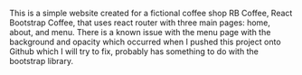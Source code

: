 This is a simple website created for a fictional coffee shop RB Coffee, React Bootstrap Coffee, that uses react router with three main pages: home, about, and menu. There is a known issue with the menu page with the background and opacity which occurred when I pushed this project onto Github which I will try to fix, probably has something to do with the bootstrap library.

